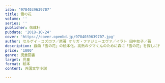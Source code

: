```yaml
---
isbn: '9784039639707'
title: 雪の花
volume: ''
series: ''
publisher: 偕成社
pubdate: '2018-10-24'
cover: 'https://cover.openbd.jp/9784039639707.jpg'
author: セルゲイ・コズロフ／原著 オリガ・ファジェーエヴァ／イラト 田中友子／著
description: 戯曲「雪の花」の絵本化。高熱のクマくんのために森に「雪の花」を探しに行くハリネズミ。ロシアの画家書き下ろしの日本独自の絵本。
price: '1800'
genre: 児童図書
target: 児童
format: 絵本
content: 外国文学小説

---
```

